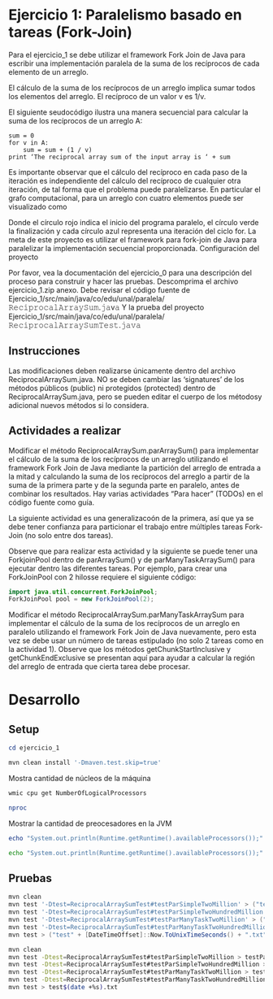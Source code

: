 # Ejercicio 1: Paralelismo basado en tareas (Fork-Join)

Para el ejercicio_1 se debe utilizar el framework Fork Join de Java para escribir una implementación paralela de la suma de los recíprocos de cada elemento de un arreglo. 

El cálculo de la suma de los recíprocos de un arreglo implica sumar todos los elementos del arreglo. El recíproco de un valor v es 1/v. 

El siguiente seudocódigo ilustra una manera secuencial para calcular la suma de los recíprocos de un arreglo A:

``` 
sum = 0
for v in A:
    sum = sum + (1 / v) 
print ‘The reciprocal array sum of the input array is ‘ + sum
```

Es importante observar que el cálculo del recíproco en cada paso de la iteración es independiente del cálculo del recíproco de cualquier otra iteración, de tal forma que el problema puede paralelizarse. En particular el grafo computacional, para un arreglo con cuatro elementos puede ser visualizado como

Donde el círculo rojo indica el inicio del programa paralelo, el círculo verde la finalización y cada círculo azul representa una iteración del ciclo for.
La meta de este proyecto es utilizar el framework para fork-join de Java para paralelizar la implementación secuencial proporcionada.
Configuración del proyecto

Por favor, vea la documentación del ejercicio_0 para una descripción del proceso para construir y hacer las pruebas.
Descomprima el archivo ejercicio_1.zip anexo. Debe revisar el código fuente de 
Ejercicio_1/src/main/java/co/edu/unal/paralela/𝚁𝚎𝚌𝚒𝚙𝚛𝚘𝚌𝚊𝚕𝙰𝚛𝚛𝚊𝚢𝚂𝚞𝚖.𝚓𝚊v𝚊
Y la prueba del proyecto
Ejercicio_1/src/main/java/co/edu/unal/paralela/𝚁𝚎𝚌𝚒𝚙𝚛𝚘𝚌𝚊𝚕𝙰𝚛𝚛𝚊𝚢𝚂𝚞𝚖𝚃𝚎𝚜𝚝.𝚓𝚊𝚟𝚊

## Instrucciones

Las modificaciones deben realizarse únicamente dentro del archivo ReciprocalArraySum.java. NO se deben cambiar las ‘signatures’ de los métodos públicos (public) ni protegidos (protected) dentro de ReciprocalArraySum.java, pero se pueden editar el cuerpo de los métodosy adicional nuevos métodos si lo considera. 

## Actividades a realizar

Modificar el método ReciprocalArraySum.parArraySum() para implementar el cálculo de la suma de los recíprocos de un arreglo utilizando el framework Fork Join de Java mediante la partición del arreglo de entrada a la mitad y calculando la suma de los recíprocos del arreglo a partir de la suma de la primera parte y de la segunda parte en paralelo, antes de combinar los resultados. Hay varias actividades “Para hacer” (TODOs) en el código fuente como guía. 

La siguiente actividad es una generalizacoón de la primera, así que ya se debe tener confianza para particionar el trabajo entre múltiples tareas Fork-Join (no solo entre dos tareas). 

Observe que para realizar esta actividad y la siguiente se puede tener una ForkjoinPool dentro de parArraySum() y de parManyTaskArraySum() para ejecutar dentro las diferentes tareas. Por ejemplo, para crear una ForkJoinPool con 2 hilosse requiere el siguiente código:

```java
import java.util.concurrent.ForkJoinPool;
ForkJoinPool pool = new ForkJoinPool(2);
```
  
Modificar el método ReciprocalArraySum.parManyTaskArraySum para implementar el cálculo de la suma de los recíprocos de un arreglo en paralelo utilizando el framework Fork Join de Java nuevamente, pero esta vez se debe usar un número de tareas estipulado (no solo 2 tareas como en la actividad 1). Observe que los métodos getChunkStartInclusive y getChunkEndExclusive se presentan aquí para ayudar a calcular la región del arreglo de entrada que cierta tarea debe procesar.

# Desarrollo

## Setup

```powershell
cd ejercicio_1
```

```powershell
mvn clean install '-Dmaven.test.skip=true'
```

Mostra cantidad de núcleos de la máquina

```powershell
wmic cpu get NumberOfLogicalProcessors
```

```bash
nproc
```

Mostrar la cantidad de preocesadores en la JVM

```powershell
echo "System.out.println(Runtime.getRuntime().availableProcessors());" | jshell -q
```

```bash
echo "System.out.println(Runtime.getRuntime().availableProcessors());" | jshell -q
```

## Pruebas


```powershell
mvn clean
mvn test '-Dtest=ReciprocalArraySumTest#testParSimpleTwoMillion' > ("testParSimpleTwoMillion" + [DateTimeOffset]::Now.ToUnixTimeSeconds() + ".txt")
mvn test '-Dtest=ReciprocalArraySumTest#testParSimpleTwoHundredMillion' > ("testParSimpleTwoHundredMillion" + [DateTimeOffset]::Now.ToUnixTimeSeconds() + ".txt")
mvn test '-Dtest=ReciprocalArraySumTest#testParManyTaskTwoMillion' > ("testParManyTaskTwoMillion" + [DateTimeOffset]::Now.ToUnixTimeSeconds() + ".txt")
mvn test '-Dtest=ReciprocalArraySumTest#testParManyTaskTwoHundredMillion' > ("testPartestParManyTaskTwoHundredMillionManyTaskTwoMillion" + [DateTimeOffset]::Now.ToUnixTimeSeconds() + ".txt")
mvn test > ("test" + [DateTimeOffset]::Now.ToUnixTimeSeconds() + ".txt")
```

```bash
mvn clean
mvn test -Dtest=ReciprocalArraySumTest#testParSimpleTwoMillion > testParSimpleTwoMillion$(date +%s).txt
mvn test -Dtest=ReciprocalArraySumTest#testParSimpleTwoHundredMillion > testParSimpleTwoHundredMillion$(date +%s).txt
mvn test -Dtest=ReciprocalArraySumTest#testParManyTaskTwoMillion > testParManyTaskTwoMillion$(date +%s).txt
mvn test -Dtest=ReciprocalArraySumTest#testParManyTaskTwoHundredMillion > testParManyTaskTwoHundredMillion$(date +%s).txt
mvn test > test$(date +%s).txt
```

```powershell
``` 